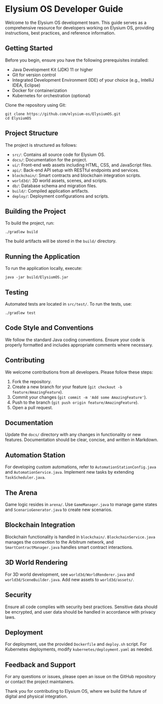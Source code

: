 # Elysium OS Developer Guide

Welcome to the Elysium OS development team. This guide serves as a comprehensive resource for developers working on Elysium OS, providing instructions, best practices, and reference information.

## Getting Started

Before you begin, ensure you have the following prerequisites installed:

- Java Development Kit (JDK) 11 or higher
- Git for version control
- Integrated Development Environment (IDE) of your choice (e.g., IntelliJ IDEA, Eclipse)
- Docker for containerization
- Kubernetes for orchestration (optional)

Clone the repository using Git:

```
git clone https://github.com/elysium-os/ElysiumOS.git
cd ElysiumOS
```

## Project Structure

The project is structured as follows:

- `src/`: Contains all source code for Elysium OS.
- `docs/`: Documentation for the project.
- `ui/`: Front-end web assets including HTML, CSS, and JavaScript files.
- `api/`: Back-end API setup with RESTful endpoints and services.
- `blockchain/`: Smart contracts and blockchain integration scripts.
- `world3d/`: 3D world assets, scenes, and scripts.
- `db/`: Database schema and migration files.
- `build/`: Compiled application artifacts.
- `deploy/`: Deployment configurations and scripts.

## Building the Project

To build the project, run:

```
./gradlew build
```

The build artifacts will be stored in the `build/` directory.

## Running the Application

To run the application locally, execute:

```
java -jar build/ElysiumOS.jar
```

## Testing

Automated tests are located in `src/test/`. To run the tests, use:

```
./gradlew test
```

## Code Style and Conventions

We follow the standard Java coding conventions. Ensure your code is properly formatted and includes appropriate comments where necessary.

## Contributing

We welcome contributions from all developers. Please follow these steps:

1. Fork the repository.
2. Create a new branch for your feature (`git checkout -b feature/AmazingFeature`).
3. Commit your changes (`git commit -m 'Add some AmazingFeature'`).
4. Push to the branch (`git push origin feature/AmazingFeature`).
5. Open a pull request.

## Documentation

Update the `docs/` directory with any changes in functionality or new features. Documentation should be clear, concise, and written in Markdown.

## Automation Station

For developing custom automations, refer to `AutomationStationConfig.java` and `AutomationService.java`. Implement new tasks by extending `TaskScheduler.java`.

## The Arena

Game logic resides in `arena/`. Use `GameManager.java` to manage game states and `ScenarioGenerator.java` to create new scenarios.

## Blockchain Integration

Blockchain functionality is handled in `blockchain/`. `BlockchainService.java` manages the connection to the Arbitrum network, and `SmartContractManager.java` handles smart contract interactions.

## 3D World Rendering

For 3D world development, see `world3d/WorldRenderer.java` and `world3d/SceneBuilder.java`. Add new assets to `world3d/assets/`.

## Security

Ensure all code complies with security best practices. Sensitive data should be encrypted, and user data should be handled in accordance with privacy laws.

## Deployment

For deployment, use the provided `Dockerfile` and `deploy.sh` script. For Kubernetes deployments, modify `kubernetes/deployment.yaml` as needed.

## Feedback and Support

For any questions or issues, please open an issue on the GitHub repository or contact the project maintainers.

Thank you for contributing to Elysium OS, where we build the future of digital and physical integration.
